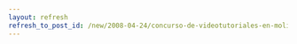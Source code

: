 ```yaml
---
layout: refresh
refresh_to_post_id: /new/2008-04-24/concurso-de-videotutoriales-en-molinux.html
---
```

